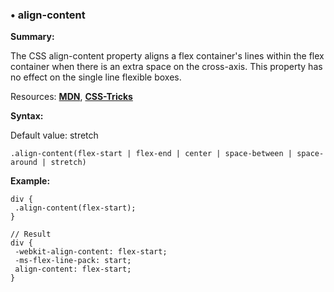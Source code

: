 ### <a name="align-content"></a> &#8226; align-content
**Summary:**

The CSS align-content property aligns a flex container's lines within the flex container when there is an extra space on the cross-axis. This property has no effect on the single line flexible boxes.

Resources: **[MDN](https://developer.mozilla.org/en-US/docs/Web/CSS/align-content)**, **[CSS-Tricks](http://css-tricks.com/almanac/properties/a/align-content/)**

**Syntax:**

Default value: stretch

    .align-content(flex-start | flex-end | center | space-between | space-around | stretch)

**Example:**

    div {
     .align-content(flex-start);
    }
    
    // Result
    div {
     -webkit-align-content: flex-start;
     -ms-flex-line-pack: start;
     align-content: flex-start;
    } 


